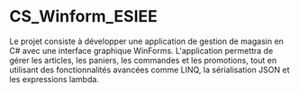 # CS_Winform_ESIEE
 Le projet consiste à développer une application de gestion de magasin en C# avec une interface graphique WinForms. L'application permettra de gérer les articles, les paniers, les commandes et les promotions, tout en utilisant des fonctionnalités avancées comme LINQ, la sérialisation JSON et les expressions lambda.
